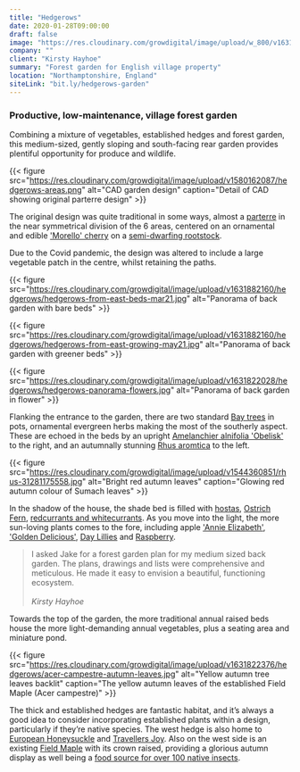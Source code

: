 ```yaml
---
title: "Hedgerows"
date: 2020-01-28T09:00:00
draft: false
image: "https://res.cloudinary.com/growdigital/image/upload/w_800/v1631304479/hedgerows/hedgerows-flowers-shed.jpg"
company: ""
client: "Kirsty Hayhoe"
summary: "Forest garden for English village property"
location: "Northamptonshire, England"
siteLink: "bit.ly/hedgerows-garden"
---
```


### Productive, low-maintenance, village forest garden
          
Combining a mixture of vegetables, established hedges and forest garden, this medium-sized, gently sloping and south-facing rear garden provides plentiful opportunity for produce and wildlife.

{{< figure src="https://res.cloudinary.com/growdigital/image/upload/v1580162087/hedgerows-areas.png" alt="CAD garden design" caption="Detail of CAD showing original parterre design" >}}

The original design was quite traditional in some ways, almost a [parterre](https://en.wikipedia.org/wiki/Parterre) in the near symmetrical division of the 6 areas, centered on an ornamental and edible ['Morello' cherry](https://www.orangepippin.com/varieties/cherries/morello) on a [semi-dwarfing rootstock](https://walcotnursery.co.uk/rootstocks/).

Due to the Covid pandemic, the design was altered to include a large vegetable patch in the centre, whilst retaining the paths.

{{< figure src="https://res.cloudinary.com/growdigital/image/upload/v1631882160/hedgerows/hedgerows-from-east-beds-mar21.jpg" alt="Panorama of back garden with bare beds" >}}

{{< figure src="https://res.cloudinary.com/growdigital/image/upload/v1631882160/hedgerows/hedgerows-from-east-growing-may21.jpg" alt="Panorama of back garden with greener beds" >}}

{{< figure src="https://res.cloudinary.com/growdigital/image/upload/v1631822028/hedgerows/hedgerows-panorama-flowers.jpg" alt="Panorama of back garden in flower" >}}

Flanking the entrance to the garden, there are two standard [Bay trees](https://pfaf.org/user/Plant.aspx?LatinName=Laurus+Nobilis) in pots, ornamental evergreen herbs making the most of the southerly aspect. These are echoed in the beds by an upright [Amelanchier alnifolia 'Obelisk'](https://www.rhs.org.uk/plants/154903/amelanchier-alnifolia-obelisk-(pbr)/details) to the right, and an autumnally stunning [Rhus aromtica](https://pfaf.org/user/plant.aspx?LatinName=Rhus+aromatica) to the left.

{{< figure src="https://res.cloudinary.com/growdigital/image/upload/v1544360851/rhus-31281175558.jpg" alt="Bright red autumn leaves" caption="Glowing red autumn colour of Sumach leaves" >}}

In the shadow of the house, the shade bed is filled with [hostas](https://en.wikipedia.org/wiki/Hosta), [Ostrich Fern](https://pfaf.org/user/Plant.aspx?LatinName=Matteuccia+struthiopteris), [redcurrants and whitecurrants](https://pfaf.org/user/plant.aspx?latinname=Ribes+rubrum). As you move into the light, the more sun-loving plants comes to the fore, including apple ['Annie Elizabeth'](https://www.orangepippin.com/varieties/apples/annie-elizabeth), ['Golden Delicious'](https://www.orangepippin.com/varieties/apples/golden-delicious), [Day Lillies](https://en.wikipedia.org/wiki/Daylily) and [Raspberry](https://pfaf.org/user/Plant.aspx?LatinName=Rubus+idaeus). 

>I asked Jake for a forest garden plan for my medium sized back garden. The plans, drawings and lists were comprehensive and meticulous. He made it easy to envision a beautiful, functioning ecosystem.<br><br>_Kirsty Hayhoe_
          
Towards the top of the garden, the more traditional annual raised beds house the more light-demanding annual vegetables, plus a seating area and miniature pond.

{{< figure src="https://res.cloudinary.com/growdigital/image/upload/v1631822376/hedgerows/acer-campestre-autumn-leaves.jpg" alt="Yellow autumn tree leaves backlit" caption="The yellow autumn leaves of the established Field Maple (Acer campestre)" >}}

The thick and established hedges are fantastic habitat, and it’s always a good idea to consider incorporating established plants within a design, particularly if they’re native species. The west hedge is also home to [European Honeysuckle](https://pfaf.org/User/Plant.aspx?LatinName=Lonicera+periclymenum) and [Travellers Joy](https://pfaf.org/User/Plant.aspx?LatinName=Clematis+vitalba). Also on the west side is an existing [Field Maple](https://pfaf.org/user/plant.aspx?latinname=Acer+campestre) with its crown raised, providing a glorious autumn display as well being a [food source for over 100 native insects](https://www.brc.ac.uk/dbif/hostsresults.aspx?hostid=69).
